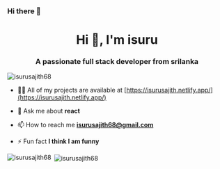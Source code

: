 ### Hi there 👋

<h1 align="center">Hi 👋, I'm isuru</h1>
<h3 align="center">A passionate full stack developer from srilanka</h3>

<p align="left"> <img src="https://komarev.com/ghpvc/?username=isurusajith68&label=Profile%20views&color=0e75b6&style=flat" alt="isurusajith68" /> </p>


- 👨‍💻 All of my projects are available at [https://isurusajith.netlify.app/](https://isurusajith.netlify.app/)

- 💬 Ask me about **react**

- 📫 How to reach me **isurusajith68@gmail.com**

- ⚡ Fun fact **I think I am funny**

<!-- <h3 align="left">Connect with me:</h3>
<p align="left">
</p>

<h3 align="left">Languages and Tools:</h3>
<p align="left"> <a href="https://developer.android.com" target="_blank" rel="noreferrer"> <img src="https://raw.githubusercontent.com/devicons/devicon/master/icons/android/android-original-wordmark.svg" alt="android" width="40" height="40"/> </a> <a href="https://getbootstrap.com" target="_blank" rel="noreferrer">   <img src="https://raw.githubusercontent.com/devicons/devicon/master/icons/photoshop/photoshop-line.svg" alt="photoshop" width="40" height="40"/> </a> <a href="https://www.php.net" target="_blank" rel="noreferrer"> <img src="https://raw.githubusercontent.com/devicons/devicon/master/icons/php/php-original.svg" alt="php" width="40" height="40"/> </a> <a href="https://reactjs.org/" target="_blank" rel="noreferrer"> <img src="https://raw.githubusercontent.com/devicons/devicon/master/icons/react/react-original-wordmark.svg" alt="react" width="40" height="40"/> </a> </p> -->

<p><img align="left" src="https://github-readme-stats.vercel.app/api/top-langs?username=isurusajith68&show_icons=true&locale=en&layout=compact" alt="isurusajith68" /></p>

<p>&nbsp;<img align="center" src="https://github-readme-stats.vercel.app/api?username=isurusajith68&show_icons=true&locale=en" alt="isurusajith68" /></p>

